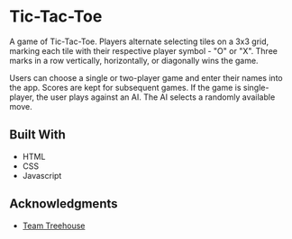 # Tic-Tac-Toe

A game of Tic-Tac-Toe. Players alternate selecting tiles on a 3x3 grid, marking
each tile with their respective player symbol - "O" or "X". Three marks in a row
vertically, horizontally, or diagonally wins the game.

Users can choose a single or two-player game and enter their names into the app.
Scores are kept for subsequent games. If the game is single-player, the user
plays against an AI. The AI selects a randomly available move.

## Built With

* HTML
* CSS
* Javascript

## Acknowledgments

* [Team Treehouse](https://teamtreehouse.com)
